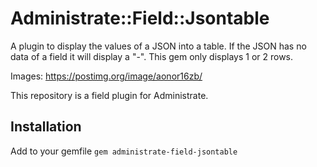 # Administrate::Field::Jsontable

A plugin to display the values of a JSON into a table. If the JSON has no data
of a field it will display a "-". This gem only displays 1 or 2 rows.

Images:
https://postimg.org/image/aonor16zb/

This repository is a field plugin for Administrate.

## Installation

Add to your gemfile `gem administrate-field-jsontable`

[Administrate]: https://github.com/thoughtbot/administrate
